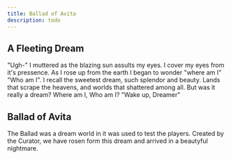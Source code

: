 ```yaml
---
title: Ballad of Avita
description: todo
---
```


## A Fleeting Dream

 "Ugh-" I muttered as the blazing sun assults 
 my eyes. I cover my eyes from it's pressence.
 As I rose up from the earth I began to 
 wonder "where am I" "Who am I". I recall 
 the sweetest dream, such splendor and beauty. 
 Lands that scrape the heavens, and worlds 
 that shattered among all. But was it 
 really a dream? Where am I, Who am I?
 "Wake up, Dreamer"

## Ballad of Avita

The Ballad was a dream world in it was used
 to test the players. Created by the Curator,
we have rosen form this dream and arrived
 in a beautyful nightmare. 